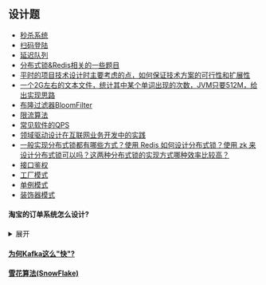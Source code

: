 ## 设计题

- [秒杀系统](https://github.com/suxiongwei/without-me/blob/main/doc/SECONDS_KILL_DESIGN.md)
- [扫码登陆](https://github.com/suxiongwei/without-me/blob/main/doc/SCAN_LOGIN.md)
- [延迟队列](https://github.com/suxiongwei/without-me/blob/main/doc/DELAY_QUEUE.md)
- [分布式锁&Redis相关的一些题目](https://github.com/suxiongwei/without-me/blob/main/doc/DISTRIBUTED_LOCK.md)
- [平时的项目技术设计时主要考虑的点，如何保证技术方案的可行性和扩展性]()
- [一个2G左右的文本文件，统计其中某个单词出现的次数，JVM只要512M，给出实现思路]()
- [布隆过滤器BloomFilter](https://github.com/suxiongwei/without-me/blob/main/src/main/java/com/sxw/learn/guava/BloomFilterDemo.java)
- [限流算法](https://github.com/suxiongwei/without-me/blob/main/src/main/java/com/sxw/learn/guava/RateLimiterTest.java)
- [常见软件的QPS](https://github.com/suxiongwei/without-me/blob/main/doc/%E5%B8%B8%E8%A7%81%E8%BD%AF%E4%BB%B6%E7%9A%84QPS.md)
- [领域驱动设计在互联网业务开发中的实践](https://tech.meituan.com/2017/12/22/ddd-in-practice.html)
- [一般实现分布式锁都有哪些方式？使用 Redis 如何设计分布式锁？使用 zk 来设计分布式锁可以吗？这两种分布式锁的实现方式哪种效率比较高？](https://github.com/doocs/advanced-java/blob/main/docs/distributed-system/distributed-lock-redis-vs-zookeeper.md)
- [接口鉴权](https://github.com/suxiongwei/without-me/blob/main/src/main/java/com/sxw/learn/auth/AuthUtils.java)
- [工厂模式](https://github.com/suxiongwei/without-me/tree/main/src/main/java/com/sxw/learn/design/factory)
- [单例模式](https://github.com/suxiongwei/without-me/tree/main/src/main/java/com/sxw/learn/design/singleton)
- [装饰器模式](https://github.com/suxiongwei/without-me/tree/main/src/main/java/com/sxw/learn/design/decorator)


#### 淘宝的订单系统怎么设计?
<details>
<summary>展开</summary>
1.业务主体分析，相同主体且有er关系的表使用相同的分片规则，这样就能避免分布式事务问题。
2.分片键设计，比如订单及订单商品等表按照会员id后x位分片。同时订单id需要带上会员id后x位。（淘宝后6位是用户id，不变）
3.全局索引设计，比如订单表除了根据会员id分片之外还需要根据店铺id分片。并且全局索引最好能够覆盖查询所需的字段，避免回表。
4.数据均衡分析，主要是测试作为分片键的值在按照一定的库表数拆分后，能否均衡地落到每个库表。
5.功能分析，主要分析被分片的表的高频查询能否都带上分片键去查。如根据会员id分页查询订单数据。新增订单。修改订单状态。根据订单id查询订单。根据商户id分页查询订单。根据订单id查询订单商品。
6.分布式id生成方案：如订单号使用雪花id+会员id后6位。同时会员id后6位需要保证是高区分度递增的。
7.全局搜索设计：一般采用cdc技术同步到搜索引擎。
8.统计查询-olap：一般同步到mmp数据库。
9.扩容方案：一般是两倍扩容
10.数据迁移方案：一般是全量迁移+实时同步。
</details>

#### [为何Kafka这么"快"?](https://github.com/suxiongwei/without-me/blob/main/src/main/java/com/sxw/learn/leetcode/md/%E4%B8%BA%E4%BD%95Kafka%E8%BF%99%E4%B9%88%22%E5%BF%AB%22%EF%BC%9F.md)
#### [雪花算法(SnowFlake)](https://github.com/suxiongwei/without-me/blob/main/src/main/java/com/sxw/learn/leetcode/md/%E9%9B%AA%E8%8A%B1%E7%AE%97%E6%B3%95(SnowFlake).md)
